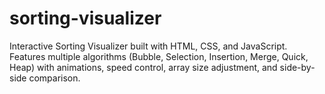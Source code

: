 # sorting-visualizer
Interactive Sorting Visualizer built with HTML, CSS, and JavaScript. Features multiple algorithms (Bubble, Selection, Insertion, Merge, Quick, Heap) with animations, speed control, array size adjustment, and side-by-side comparison.
